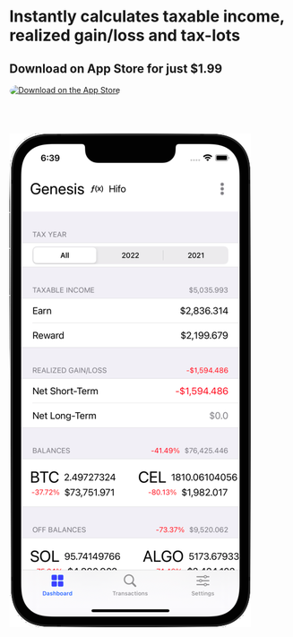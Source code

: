 <div class="app-sidebar">
  <h1 class="project-header">
    Instantly calculates taxable income, realized gain/loss and tax-lots
  </h1>
  <h2 class="project-tagline">
    Download on App Store for just $1.99
  </h2>
  <a href="https://apps.apple.com/us/app/cointrail/id1614887276?itsct=apps_box_badge&amp;itscg=30200" style="display: inline-block; overflow: hidden; border-top-left-radius: 13px; border-top-right-radius: 13px; border-bottom-right-radius: 13px; border-bottom-left-radius: 13px; width: 250px; height: 83px;"><img src="https://tools.applemediaservices.com/api/badges/download-on-the-app-store/black/en-us?size=250x83&amp;releaseDate=1647993600&h=77490f38156a901efc16654c37b90396" alt="Download on the App Store" style="border-top-left-radius: 13px; border-top-right-radius: 13px; border-bottom-right-radius: 13px; border-bottom-left-radius: 13px; width: 150px;"></a>
</div>
<div>
  <img src="/assets/images/CoinTrail-phone.png" alt="CoinTrail phone" class="app-poster"/>
</div>
